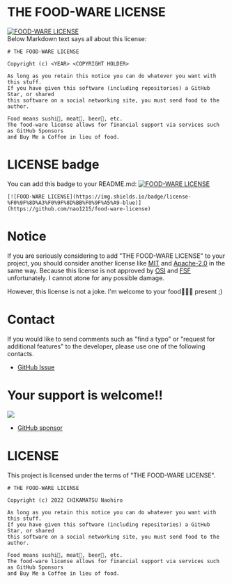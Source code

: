 # THE FOOD-WARE LICENSE
[![FOOD-WARE LICENSE](https://img.shields.io/badge/license-%F0%9F%8D%A3%F0%9F%8D%BB%F0%9F%A5%A9-blue)](https://github.com/nao1215/food-ware-license)  
Below Markdown text says all about this license:
```
# THE FOOD-WARE LICENSE

Copyright (c) <YEAR> <COPYRIGHT HOLDER>

As long as you retain this notice you can do whatever you want with this stuff.
If you have given this software (including repositories) a GitHub Star, or shared
this software on a social networking site, you must send food to the author.

Food means sushi🍣, meat🥩, beer🍻, etc.
The food-ware license allows for financial support via services such as GitHub Sponsors
and Buy Me a Coffee in lieu of food.
```

# LICENSE badge
You can add this badge to your README.md: [![FOOD-WARE LICENSE](https://img.shields.io/badge/license-%F0%9F%8D%A3%F0%9F%8D%BB%F0%9F%A5%A9-blue)](https://github.com/nao1215/food-ware-license)  
```
[![FOOD-WARE LICENSE](https://img.shields.io/badge/license-%F0%9F%8D%A3%F0%9F%8D%BB%F0%9F%A5%A9-blue)](https://github.com/nao1215/food-ware-license)
```

# Notice
If you are seriously considering to add "THE FOOD-WARE LICENSE" to your project, you should consider another license like [MIT](https://opensource.org/licenses/MIT) and [Apache-2.0](https://opensource.org/licenses/Apache-2.0) in the same way. Because this license is not approved by [OSI](https://opensource.org/) and [FSF](https://www.fsf.org/) unfortunately. I cannot atone for any possible damage.

However, this license is not a joke. I'm welcome to your food🍣🍻🥩 present ;)

# Contact 
If you would like to send comments such as "find a typo" or "request for additional features" to the developer, please use one of the following contacts.
- [GitHub Issue](https://github.com/nao1215/food-ware-license/issues)

# Your support is welcome!!
<a href="https://www.buymeacoffee.com/nao1215"><img src="https://img.buymeacoffee.com/button-api/?text=Buy me a coffee&emoji=&slug=nao1215&button_colour=FFDD00&font_colour=000000&font_family=Cookie&outline_colour=000000&coffee_colour=ffffff" /></a>

- [GitHub sponsor](https://github.com/sponsors/nao1215)

# LICENSE
This project is licensed under the terms of "THE FOOD-WARE LICENSE".
```
# THE FOOD-WARE LICENSE

Copyright (c) 2022 CHIKAMATSU Naohiro

As long as you retain this notice you can do whatever you want with this stuff.
If you have given this software (including repositories) a GitHub Star, or shared
this software on a social networking site, you must send food to the author.

Food means sushi🍣, meat🥩, beer🍻, etc.
The food-ware license allows for financial support via services such as GitHub Sponsors
and Buy Me a Coffee in lieu of food.
```
